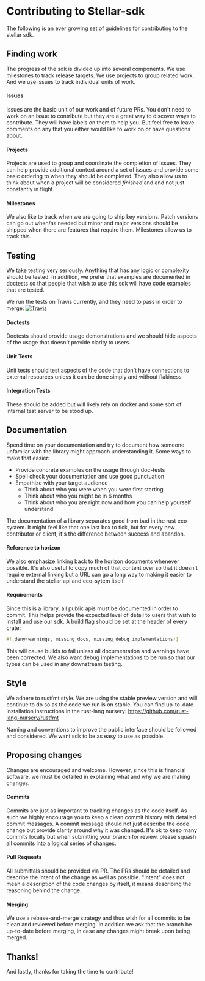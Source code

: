 # Contributing to Stellar-sdk

The following is an ever growing set of guidelines for contributing to the stellar sdk.

## Finding work

The progress of the sdk is divided up into several components. We use milestones to track
release targets. We use projects to group related work. And we use issues to track individual
units of work.

#### Issues

Issues are the basic unit of our work and of future PRs. You don't need to work on an issue
to contribute but they are a great way to discover ways to contribute. They will have labels on
them to help you. But feel free to leave comments on any that you either would like to work on
or have questions about.

#### Projects

Projects are used to group and coordinate the completion of issues. They can help provide
additional context around a set of issues and provide some basic ordering to when they should
be completed. They also allow us to think about when a project will be considered _finished_ and
and not just constantly in flight.

#### Milestones

We also like to track when we are going to ship key versions. Patch versions can go out when/as
needed but minor and major versions should be shipped when there are features that require them.
Milestones allow us to track this.

## Testing

We take testing very seriously. Anything that has any logic or complexity should be tested. In
addition, we prefer that examples are documented in doctests so that people that wish to use
this sdk will have code examples that are tested.

We run the tests on Travis currently, and they need to pass in order to merge:
[![Travis](https://img.shields.io/travis/kbacha/stellar-sdk.svg)](https://travis-ci.org/kbacha/stellar-sdk)

#### Doctests

Doctests should provide usage demonstrations and we should hide aspects of the usage that doesn't
provide clarity to users.

#### Unit Tests

Unit tests should test aspects of the code that don't have connections to external resources unless
it can be done simply and without flakiness

#### Integration Tests

These should be added but will likely rely on docker and some sort of internal test server to be 
stood up.

## Documentation

Spend time on your documentation and try to document how someone unfamilar with the library
might approach understanding it. Some ways to make that easier:

* Provide concrete examples on the usage through doc-tests
* Spell check your documentation and use good punctuation
* Empathize with your target audience
  * Think about who you were when you were first starting
  * Think about who you might be in 6 months
  * Think about who you are right now and how you can help yourself understand

The documentation of a library separates good from bad in the rust eco-system. It might feel
like that one last box to tick, but for every new contributor or client, it's the difference
between success and abandon.

#### Reference to horizon

We also emphasize linking back to the horizon documents whenever possible. It's also useful
to copy much of that content over so that it doesn't require external linking but a URL can
go a long way to making it easier to understand the stellar api and eco-sytem itself.

#### Requirements

Since this is a library, all public apis must be documented in order to commit. This helps provide
the expected level of detail to users that wish to install and use our sdk. A build flag should be
set at the header of every crate:

```rust
#![deny(warnings, missing_docs, missing_debug_implementations)]
```

This will cause builds to fail unless all documentation and warnings have been corrected. We also
want debug implementations to be run so that our types can be used in any downstream testing.

## Style

We adhere to rustfmt style. We are using the stable preview version and will continue to do so as
the code we run is on stable. You can find up-to-date installation instructions in the rust-lang
nursery: https://github.com/rust-lang-nursery/rustfmt

Naming and conventions to improve the public interface should be followed and considered. We want
sdk to be as easy to use as possible.


## Proposing changes

Changes are encouraged and welcome. However, since this is financial software, we must be detailed
in explaining what and why we are making changes.

#### Commits

Commits are just as important to tracking changes as the code itself. As such we highly encourage
you to keep a clean commit history with detailed commit messages. A commit message should not just
describe the code change but provide clarity around why it was changed. It's ok to keep many commits
locally but when submitting your branch for review, please squash all commits into a logical series
of changes.

#### Pull Requests

All submittals should be provided via PR. The PRs should be detailed and describe the intent of the
change as well as possible. "Intent" does not mean a description of the code changes by itself, it
means describing the reasoning behind the change.

#### Merging

We use a rebase-and-merge strategy and thus wish for all commits to be clean and reviewed before
merging. In addition we ask that the branch be up-to-date before merging, in case any changes
might break upon being merged.

## Thanks!

And lastly, thanks for taking the time to contribute!
